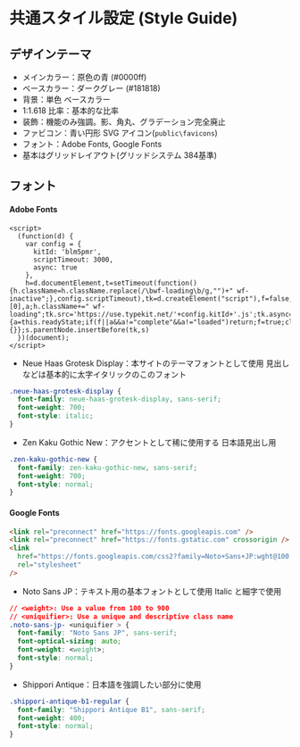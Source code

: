 # 共通スタイル設定 (Style Guide)

## デザインテーマ

- メインカラー：原色の青 (#0000ff)
- ベースカラー：ダークグレー (#181818)
- 背景：単色 ベースカラー
- 1:1.618 比率：基本的な比率
- 装飾：機能のみ強調。影、角丸、グラデーション完全廃止
- ファビコン：青い円形 SVG アイコン(`public\favicons`)
- フォント：Adobe Fonts, Google Fonts
- 基本はグリッドレイアウト(グリッドシステム 384基準)

## フォント

#### Adobe Fonts

```hmtl
<script>
  (function(d) {
    var config = {
      kitId: 'blm5pmr',
      scriptTimeout: 3000,
      async: true
    },
    h=d.documentElement,t=setTimeout(function(){h.className=h.className.replace(/\bwf-loading\b/g,"")+" wf-inactive";},config.scriptTimeout),tk=d.createElement("script"),f=false,s=d.getElementsByTagName("script")[0],a;h.className+=" wf-loading";tk.src='https://use.typekit.net/'+config.kitId+'.js';tk.async=true;tk.onload=tk.onreadystatechange=function(){a=this.readyState;if(f||a&&a!="complete"&&a!="loaded")return;f=true;clearTimeout(t);try{Typekit.load(config)}catch(e){}};s.parentNode.insertBefore(tk,s)
  })(document);
</script>
```

- Neue Haas Grotesk Display：本サイトのテーマフォントとして使用 見出しなどは基本的に太字イタリックのこのフォント

```css
.neue-haas-grotesk-display {
  font-family: neue-haas-grotesk-display, sans-serif;
  font-weight: 700;
  font-style: italic;
}
```

- Zen Kaku Gothic New：アクセントとして稀に使用する 日本語見出し用

```css
.zen-kaku-gothic-new {
  font-family: zen-kaku-gothic-new, sans-serif;
  font-weight: 700;
  font-style: normal;
}
```

#### Google Fonts

```html
<link rel="preconnect" href="https://fonts.googleapis.com" />
<link rel="preconnect" href="https://fonts.gstatic.com" crossorigin />
<link
  href="https://fonts.googleapis.com/css2?family=Noto+Sans+JP:wght@100..900&family=Shippori+Antique+B1&display=swap"
  rel="stylesheet"
/>
```

- Noto Sans JP：テキスト用の基本フォントとして使用 Italic と細字で使用

```css
// <weight>: Use a value from 100 to 900
// <uniquifier>: Use a unique and descriptive class name
.noto-sans-jp- <uniquifier > {
  font-family: "Noto Sans JP", sans-serif;
  font-optical-sizing: auto;
  font-weight: <weight>;
  font-style: normal;
}
```

- Shippori Antique：日本語を強調したい部分に使用

```css
.shippori-antique-b1-regular {
  font-family: "Shippori Antique B1", sans-serif;
  font-weight: 400;
  font-style: normal;
}
```
